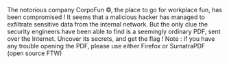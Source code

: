 The notorious company CorpoFun ©, the place to go for workplace fun, has been compromised ! It seems that a malicious hacker has managed to exfiltrate sensitive data from the internal network. But the only clue the security engineers have been able to find is a seemingly ordinary PDF, sent over the Internet. Uncover its secrets, and get the flag ! Note : if you have any trouble opening the PDF, please use either Firefox or SumatraPDF (open source FTW)
